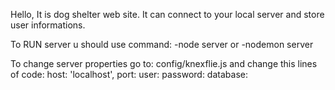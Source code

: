Hello,
It is dog shelter web site. 
It can connect to your local server and store user informations.

To RUN server u should use command:
-node server
or
-nodemon server

To change server properties go to: config/knexflie.js and change this lines of code:
    host: 'localhost',
    port: 
    user: 
    password: 
    database: 
